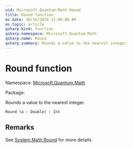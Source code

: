 ```yaml
---
uid: Microsoft.Quantum.Math.Round
title: Round function
ms.date: 10/16/2020 12:00:00 AM
ms.topic: article
qsharp.kind: function
qsharp.namespace: Microsoft.Quantum.Math
qsharp.name: Round
qsharp.summary: Rounds a value to the nearest integer.
---
```


# Round function

Namespace: [Microsoft.Quantum.Math](xref:Microsoft.Quantum.Math)

Package: [](https://nuget.org/packages/)


Rounds a value to the nearest integer.

```Q#
Round (a : Double) : Int
```


## Remarks

See [System.Math.Round](https://docs.microsoft.com/dotnet/api/system.math.round) for more details.